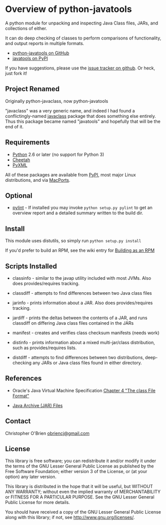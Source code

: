 
# Overview of python-javatools

A python module for unpacking and inspecting Java Class files, JARs,
and collections of either.

It can do deep checking of classes to perform comparisons of
functionality, and output reports in multiple formats.

* [python-javatools on GitHub](https://github.com/obriencj/python-javatools/)
* [javatools on PyPI](http://pypi.python.org/pypi/javatools)

If you have suggestions, please use the [issue tracker on
github](https://github.com/obriencj/python-javatools/issues). Or heck,
just fork it!


## Project Renamed

Originally python-javaclass, now python-javatools

"javaclass" was a very generic name, and indeed I had found a
conflictingly-named [javaclass](http://pypi.python.org/pypi/javaclass)
package that does something else entirely. Thus this package became
named "javatools" and hopefully that will be the end of it.


## Requirements

* [Python](http://python.org) 2.6 or later (no support for Python 3)
* [Cheetah](http://www.cheetahtemplate.org/)
* [PyXML](http://www.python.org/community/sigs/current/xml-sig/)

All of these packages are available from
[PyPI](http://pypi.python.org), most major Linux distributions, and
via [MacPorts](http://www.macports.org).


## Optional

* [pylint](http://pypi.python.org/pypi/pylint/) - If installed you may
  invoke `python setup.py pylint` to get an overview report and a
  detailed summary written to the build dir.


## Install

This module uses distutils, so simply run `python setup.py install`

If you'd prefer to build an RPM, see the wiki entry for [Building as an RPM](https://github.com/obriencj/python-javatools/wiki/Building-as-an-RPM)


## Scripts Installed

* classinfo - similar to the javap utility included with most
  JVMs. Also does provides/requires tracking.

* classdiff - attempts to find differences between two Java class
  files

* jarinfo - prints information about a JAR. Also does
  provides/requires tracking.

* jardiff - prints the deltas between the contents of a JAR, and runs
  classdiff on differing Java class files contained in the JARs

* manifest - creates and verifies class checksum manifests (needs work)

* distinfo - prints information about a mixed multi-jar/class
  distribution, such as provides/requires lists.

* distdiff - attempts to find differences between two distributions,
  deep-checking any JARs or Java class files found in either
  directory.


## References

* Oracle's Java Virtual Machine Specification [Chapter 4 "The class File Format"](http://docs.oracle.com/javase/specs/jvms/se7/html/jvms-4.html)

* [Java Archive (JAR) Files](http://docs.oracle.com/javase/1.5.0/docs/guide/jar/index.html)


## Contact

Christopher O'Brien <obriencj@gmail.com>


## License

This library is free software; you can redistribute it and/or modify
it under the terms of the GNU Lesser General Public License as
published by the Free Software Foundation; either version 3 of the
License, or (at your option) any later version.

This library is distributed in the hope that it will be useful, but
WITHOUT ANY WARRANTY; without even the implied warranty of
MERCHANTABILITY or FITNESS FOR A PARTICULAR PURPOSE.  See the GNU
Lesser General Public License for more details.

You should have received a copy of the GNU Lesser General Public
License along with this library; if not, see
<http://www.gnu.org/licenses/>.

